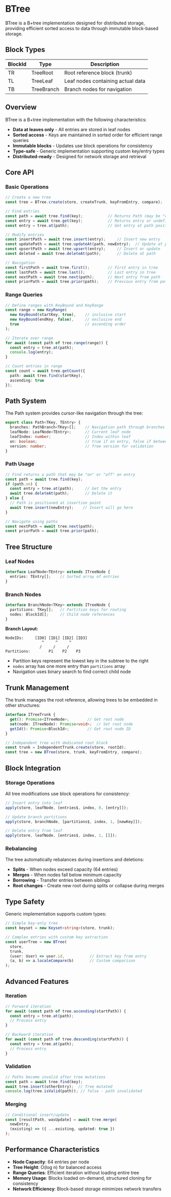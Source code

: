 # BTree

BTree is a B+tree implementation designed for distributed storage, providing efficient sorted access to data through immutable block-based storage.

## Block Types

| BlockId | Type | Description |
|---------|------|-------------|
| TR | TreeRoot | Root reference block (trunk) |
| TL | TreeLeaf | Leaf nodes containing actual data |
| TB | TreeBranch | Branch nodes for navigation |

## Overview

BTree is a B+tree implementation with the following characteristics:

* **Data at leaves only** - All entries are stored in leaf nodes
* **Sorted access** - Keys are maintained in sorted order for efficient range queries
* **Immutable blocks** - Updates use block operations for consistency
* **Type-safe** - Generic implementation supporting custom key/entry types
* **Distributed-ready** - Designed for network storage and retrieval

## Core API

### Basic Operations

```typescript
// Create a new tree
const tree = BTree.create(store, createTrunk, keyFromEntry, compare);

// Find entries
const path = await tree.find(key);           // Returns Path (may be "off" if not found)
const entry = await tree.get(key);           // Returns entry or undefined
const entry = tree.at(path);                 // Get entry at path position

// Modify entries
const insertPath = await tree.insert(entry);     // Insert new entry
const updatePath = await tree.updateAt(path, newEntry);  // Update at path
const upsertPath = await tree.upsert(entry);     // Insert or update
const deleted = await tree.deleteAt(path);       // Delete at path

// Navigation
const firstPath = await tree.first();        // First entry in tree
const lastPath = await tree.last();          // Last entry in tree
const nextPath = await tree.next(path);      // Next entry from path
const priorPath = await tree.prior(path);    // Previous entry from path
```

### Range Queries

```typescript
// Define ranges with KeyBound and KeyRange
const range = new KeyRange(
  new KeyBound(startKey, true),    // inclusive start
  new KeyBound(endKey, false),     // exclusive end  
  true                             // ascending order
);

// Iterate over range
for await (const path of tree.range(range)) {
  const entry = tree.at(path);
  console.log(entry);
}

// Count entries in range
const count = await tree.getCount({
  path: await tree.find(startKey),
  ascending: true
});
```

## Path System

The Path system provides cursor-like navigation through the tree:

```typescript
export class Path<TKey, TEntry> {
  branches: PathBranch<TKey>[];    // Navigation path through branches
  leafNode: LeafNode<TEntry>;      // Current leaf node
  leafIndex: number;               // Index within leaf
  on: boolean;                     // true if on entry, false if between
  version: number;                 // Tree version for validation
}
```

### Path Usage

```typescript
// Find returns a path that may be "on" or "off" an entry
const path = await tree.find(key);
if (path.on) {
  const entry = tree.at(path);     // Get the entry
  await tree.deleteAt(path);       // Delete it
} else {
  // Path is positioned at insertion point
  await tree.insert(newEntry);    // Insert will go here
}

// Navigate using paths
const nextPath = await tree.next(path);
const priorPath = await tree.prior(path);
```

## Tree Structure

### Leaf Nodes

```typescript
interface LeafNode<TEntry> extends ITreeNode {
  entries: TEntry[];    // Sorted array of entries
}
```

### Branch Nodes

```typescript
interface BranchNode<TKey> extends ITreeNode {
  partitions: TKey[];   // Partition keys for routing
  nodes: BlockId[];     // Child node references
}
```

**Branch Layout:**
```
NodeIDs:     [ID0] [ID1] [ID2] [ID3]
                ^     ^     ^
               /     /     /
Partitions:        P1    P2    P3
```

- Partition keys represent the lowest key in the subtree to the right
- `nodes` array has one more entry than `partitions` array
- Navigation uses binary search to find correct child node

## Trunk Management

The trunk manages the root reference, allowing trees to be embedded in other structures:

```typescript
interface ITreeTrunk {
  get(): Promise<ITreeNode>;        // Get root node
  set(node: ITreeNode): Promise<void>;  // Set root node  
  getId(): Promise<BlockId>;        // Get root node ID
}

// Independent tree with dedicated root block
const trunk = IndependentTrunk.create(store, rootId);
const tree = new BTree(store, trunk, keyFromEntry, compare);
```

## Block Integration

### Storage Operations

All tree modifications use block operations for consistency:

```typescript
// Insert entry into leaf
apply(store, leafNode, [entries$, index, 0, [entry]]);

// Update branch partitions
apply(store, branchNode, [partitions$, index, 1, [newKey]]);

// Delete entry from leaf
apply(store, leafNode, [entries$, index, 1, []]);
```

### Rebalancing

The tree automatically rebalances during insertions and deletions:

- **Splits** - When nodes exceed capacity (64 entries)
- **Merges** - When nodes fall below minimum capacity
- **Borrowing** - Transfer entries between siblings
- **Root changes** - Create new root during splits or collapse during merges

## Type Safety

Generic implementation supports custom types:

```typescript
// Simple key-only tree
const keyset = new Keyset<string>(store, trunk);

// Complex entries with custom key extraction
const userTree = new BTree(
  store,
  trunk,
  (user: User) => user.id,           // Extract key from entry
  (a, b) => a.localeCompare(b)       // Custom comparison
);
```

## Advanced Features

### Iteration

```typescript
// Forward iteration
for await (const path of tree.ascending(startPath)) {
  const entry = tree.at(path);
  // Process entry
}

// Backward iteration  
for await (const path of tree.descending(startPath)) {
  const entry = tree.at(path);
  // Process entry
}
```

### Validation

```typescript
// Paths become invalid after tree mutations
const path = await tree.find(key);
await tree.insert(otherEntry);  // Tree mutated
console.log(tree.isValid(path)); // false - path invalidated
```

### Merging

```typescript
// Conditional insert/update
const [resultPath, wasUpdate] = await tree.merge(
  newEntry,
  (existing) => ({ ...existing, updated: true })
);
```

## Performance Characteristics

- **Node Capacity**: 64 entries per node
- **Tree Height**: O(log n) for balanced access
- **Range Queries**: Efficient iteration without loading entire tree
- **Memory Usage**: Blocks loaded on-demand, structured cloning for consistency
- **Network Efficiency**: Block-based storage minimizes network transfers


